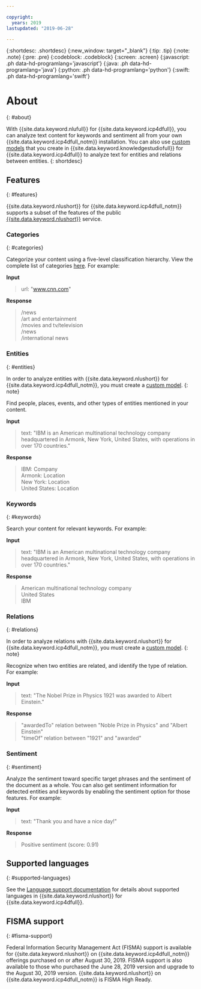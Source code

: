 ```yaml
---

copyright:
  years: 2019
lastupdated: "2019-06-28"

---
```


{:shortdesc: .shortdesc}
{:new_window: target="_blank"}
{:tip: .tip}
{:note: .note}
{:pre: .pre}
{:codeblock: .codeblock}
{:screen: .screen}
{:javascript: .ph data-hd-programlang='javascript'}
{:java: .ph data-hd-programlang='java'}
{:python: .ph data-hd-programlang='python'}
{:swift: .ph data-hd-programlang='swift'}

# About
{: #about}

With {{site.data.keyword.nlufull}} for {{site.data.keyword.icp4dfull}}, you can analyze text content for keywords and sentiment all from your own {{site.data.keyword.icp4dfull_notm}} installation. You can also use [custom models](/docs/natural-language-understanding-data?topic=natural-language-understanding-data-customizing) that you create in {{site.data.keyword.knowledgestudiofull}} for {{site.data.keyword.icp4dfull}} to analyze text for entities and relations between entities.
{: shortdesc}

## Features
{: #features}

{{site.data.keyword.nlushort}} for {{site.data.keyword.icp4dfull_notm}} supports a subset of the features of the public [{{site.data.keyword.nlushort}}](/docs/natural-language-understanding) service.

### Categories
{: #categories}

Categorize your content using a five-level classification hierarchy. View the complete list of categories [here](/docs/natural-language-understanding?topic=natural-language-understanding-categories-hierarchy). For example:

**Input**
> url: "www.cnn.com"

**Response**
> /news </br>
> /art and entertainment </br>
> /movies and tv/television </br>
> /news </br>
> /international news

### Entities
{: #entities}

In order to analyze entities with {{site.data.keyword.nlushort}} for {{site.data.keyword.icp4dfull_notm}}, you must create a [custom model](/docs/natural-language-understanding-data?topic=natural-language-understanding-data-customizing).
{: note}

Find people, places, events, and other types of entities mentioned in your content.

**Input**
> text: "IBM is an American multinational technology company headquartered in Armonk, New York, United States, with operations in over 170 countries."

**Response**
> IBM: Company </br>
> Armonk: Location </br>
> New York: Location </br>
> United States: Location

### Keywords
{: #keywords}

Search your content for relevant keywords. For example:

**Input**
>text: "IBM is an American multinational technology company headquartered in Armonk, New York, United States, with operations in over 170 countries."

**Response**
>American multinational technology company </br>
>United States </br>
>IBM

### Relations
{: #relations}

In order to analyze relations with {{site.data.keyword.nlushort}} for {{site.data.keyword.icp4dfull_notm}}, you must create a [custom model](/docs/natural-language-understanding-data?topic=natural-language-understanding-data-customizing).
{: note}

Recognize when two entities are related, and identify the type of relation. For example:

**Input**
>text: "The Nobel Prize in Physics 1921 was awarded to Albert Einstein."

**Response**
>"awardedTo" relation between "Noble Prize in Physics" and "Albert Einstein" </br>
>"timeOf" relation between "1921" and "awarded"

### Sentiment
{: #sentiment}

Analyze the sentiment toward specific target phrases and the sentiment of the document as a whole. You can also get sentiment information for detected entities and keywords by enabling the sentiment option for those features. For example:

**Input**
>text: "Thank you and have a nice day!"

**Response**
>Positive sentiment (score: 0.91)

## Supported languages
{: #supported-languages}

See the [Language support documentation](/docs/natural-language-understanding-data?topic=natural-language-understanding-data-language-support) for details about supported languages in {{site.data.keyword.nlushort}} for {{site.data.keyword.icp4dfull}}.

## FISMA support
{: #fisma-support}

Federal Information Security Management Act (FISMA) support is available for {{site.data.keyword.nlushort}} on {{site.data.keyword.icp4dfull_notm}} offerings purchased on or after August 30, 2019. FISMA support is also available to those who purchased the June 28, 2019 version and upgrade to the August 30, 2019 version. {{site.data.keyword.nlushort}} on {{site.data.keyword.icp4dfull_notm}} is FISMA High Ready.
